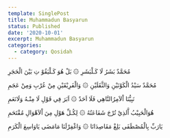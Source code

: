 ```yaml
---
template: SinglePost
title: Muhammadun Basyarun
status: Published
date: '2020-10-01'
excerpt: Muhammadun Basyarun
categories:
  - category: Qosidah
---
```


مُحَمَّدٌ بَشَرُ لَا كَـلْبَشَرِ ۞ بَلْ هُوَ كَـلْيَقُوْ تِ بَيْنَ الْحَجَرِ  

مُحَمَّدٌ سَيْدُ الْكَوْنَيْنِ وَالثَّقَلَيْنِ ۞ وَالْفَرِيْقَيْنِ مِنْ عُرْبِ وَمِنْ عَجَمِ  

نَبِيُّنَا اْلاَمِرُالنَّاهِي فَلَا اَحَدٌ ۞ اَبَرَ فِي قَوْلِ لَا مِنْـهُ وَلَانَعَمِ  

هُوَالْحَبِيْبُ اَّلذِيْ تُرْجَ شَفَاعَتُهُ ۞ لِكُـلِّ هَوْلِ مِنَ اْلاَهْوَالِ مُقْتَحَمِ  

يَارَبِّ بِالْمُصْطَفَى بَلِغْ مَقَاصِدَانَا ۞ وَاغْفِرْلَنَا مَامَضَى يَاوَاسِعَ الْكَرَمِ  

